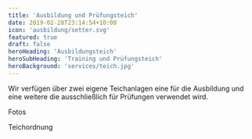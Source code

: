 ```yaml
---
title: 'Ausbildung und Prüfungsteich'
date: 2019-02-28T23:14:54+10:00
icon: 'ausbildung/setter.svg'
featured: true
draft: false
heroHeading: 'Ausbildungsteich'
heroSubHeading: 'Training und Prüfungsteich'
heroBackground: 'services/teich.jpg'
---
```


Wir verfügen über zwei eigene Teichanlagen eine für die Ausbildung und eine weitere die ausschließlich für Prüfungen verwendet wird.

Fotos

Teichordnung

